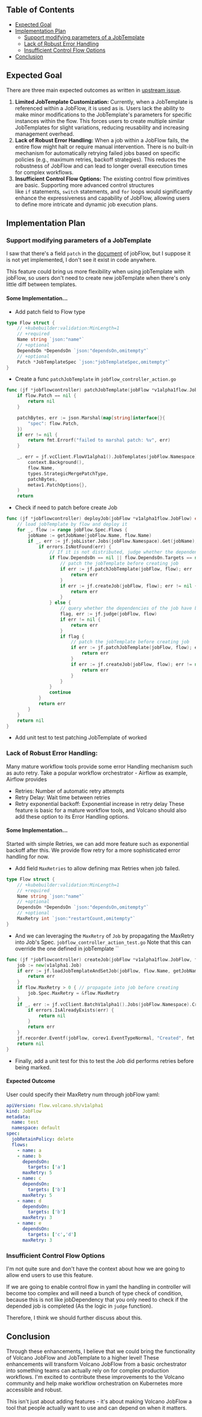 ## Table of Contents
- [Expected Goal](#expected-goal)
- [Implementation Plan](#implementation-plan)
  - [Support modifying parameters of a JobTemplate](#support-modifying-parameters-of-a-jobtemplate)
  - [Lack of Robust Error Handling](#lack-of-robust-error-handling)
  - [Insufficient Control Flow Options](#insufficient-control-flow-options)
- [Conclusion](#conclusion)

## Expected Goal
There are three main expected outcomes as written in [upstream issue](https://github.com/volcano-sh/volcano/issues/4275).
1. **Limited JobTemplate Customization:** Currently, when a JobTemplate is referenced within a JobFlow, it is used as is. Users lack the ability to make minor modifications to the JobTemplate's parameters for specific instances within the flow. This forces users to create multiple similar JobTemplates for slight variations, reducing reusability and increasing management overhead.
2. **Lack of Robust Error Handling:** When a job within a JobFlow fails, the entire flow might halt or require manual intervention. There is no built-in mechanism for automatically retrying failed jobs based on specific policies (e.g., maximum retries, backoff strategies). This reduces the robustness of JobFlow and can lead to longer overall execution times for complex workflows.
3. **Insufficient Control Flow Options:** The existing control flow primitives are basic. Supporting more advanced control structures like `if` statements, `switch` statements, and `for` loops would significantly enhance the expressiveness and capability of JobFlow, allowing users to define more intricate and dynamic job execution plans.
## Implementation Plan
### Support modifying parameters of a JobTemplate
I saw that there's a field `patch` in the [document](https://github.com/volcano-sh/volcano/tree/master/docs/design/jobflow#patch) of jobFlow, but I suppose it is not yet implemented, I don't see it exist in code anywhere.

This feature could bring us more flexibility when using jobTemplate with jobFlow, so users don't need to create new jobTemplate when there's only little diff between templates.

#### Some Implementation...
- Add patch field to Flow type
```go
type Flow struct {
	// +kubebuilder:validation:MinLength=1
	// +required
	Name string `json:"name"`
	// +optional
	DependsOn *DependsOn `json:"dependsOn,omitempty"`
	// +optional
	Patch *JobTemplateSpec `json:"jobTemplateSpec,omitempty"`
}
```
- Create a func `patchJobTemplate` in `jobflow_controller_action.go`
```go
func (jf *jobflowcontroller) patchJobTemplate(jobFlow *v1alpha1flow.JobFlow, flow v1alpha1flow.Flow) error {
	if flow.Patch == nil {
		return nil
	}

	patchBytes, err := json.Marshal(map[string]interface{}{
		"spec": flow.Patch,
	})
	if err != nil {
		return fmt.Errorf("failed to marshal patch: %v", err)
	}

	_, err = jf.vcClient.FlowV1alpha1().JobTemplates(jobFlow.Namespace).Patch(
		context.Background(),
		flow.Name,
		types.StrategicMergePatchType,
		patchBytes,
		metav1.PatchOptions{},
	)
	return 
```
- Check if need to patch before create Job 
```go
func (jf *jobflowcontroller) deployJob(jobFlow *v1alpha1flow.JobFlow) error {
	// load jobTemplate by flow and deploy it
	for _, flow := range jobFlow.Spec.Flows {
		jobName := getJobName(jobFlow.Name, flow.Name)
		if _, err := jf.jobLister.Jobs(jobFlow.Namespace).Get(jobName); err != nil {
			if errors.IsNotFound(err) {
				// If it is not distributed, judge whether the dependency of the VcJob meets the requirements
				if flow.DependsOn == nil || flow.DependsOn.Targets == nil {
					// patch the jobTemplate before creating job
					if err := jf.patchJobTemplate(jobFlow, flow); err != nil {
						return err
					}
					if err := jf.createJob(jobFlow, flow); err != nil {
						return err
					}
				} else {
					// query whether the dependencies of the job have been met
					flag, err := jf.judge(jobFlow, flow)
					if err != nil {
						return err
					}
					if flag { 
						// patch the jobTemplate before creating job
						if err := jf.patchJobTemplate(jobFlow, flow); err != nil {
							return err
						}
						if err := jf.createJob(jobFlow, flow); err != nil {
							return err
						}
					}
				}
				continue
			}
			return err
		}
	}
	return nil
}
```
- Add unit test to test patching JobTemplate of worked
### Lack of Robust Error Handling:
Many mature workflow tools provide some error Handling mechanism such as auto retry.
Take a popular workflow orchestrator - Airflow as example, Airflow provides 
- Retries: Number of automatic retry attempts
- Retry Delay: Wait time between retries
- Retry exponential backoff: Exponential increase in retry delay
These feature is basic for a mature workflow tools, and Volcano should also add these option to its Error Handling options.
#### Some Implementation...
Started with simple Retries, we can add more feature such as exponential backoff after this.
 We  provide flow retry for a more sophisticated error handling for now.
- Add field `MaxRetries` to allow defining max Retries when job failed.
```go
type Flow struct {
	// +kubebuilder:validation:MinLength=1
	// +required
	Name string `json:"name"`
	// +optional
	DependsOn *DependsOn `json:"dependsOn,omitempty"`
	// +optional
	MaxRetry int `json:"restartCount,omitempty"`
}
```
- And we can leveraging the `MaxRetry` of `Job` by propagating the MaxRetry into Job's Spec.
`jobflow_controller_action_test.go` 
Note that this can override the one defined in jobTemplate
``
```go
func (jf *jobflowcontroller) createJob(jobFlow *v1alpha1flow.JobFlow, flow v1alpha1flow.Flow) error {
	job := new(v1alpha1.Job)
	if err := jf.loadJobTemplateAndSetJob(jobFlow, flow.Name, getJobName(jobFlow.Name, flow.Name), job); err != nil {
		return err
	}
	if flow.MaxRetry > 0 { // propagate into job before creating
		job.Spec.MaxRetry = &flow.MaxRetry
	}
	if _, err := jf.vcClient.BatchV1alpha1().Jobs(jobFlow.Namespace).Create(context.Background(), job, metav1.CreateOptions{}); err != nil {
		if errors.IsAlreadyExists(err) {
			return nil
		}
		return err
	}
	jf.recorder.Eventf(jobFlow, corev1.EventTypeNormal, "Created", fmt.Sprintf("create a job named %v!", job.Name))
	return nil
}
```
- Finally, add a unit test for this to test the Job did performs retries before being marked.
#### Expected Outcome

User could specify their MaxRetry num through jobFlow yaml:
```yaml
apiVersion: flow.volcano.sh/v1alpha1
kind: JobFlow
metadata:
  name: test
  namespace: default
spec:
  jobRetainPolicy: delete
  flows:
    - name: a
    - name: b
      dependsOn:
        targets: ['a']
      maxRetry: 5
    - name: c
      dependsOn:
        targets: ['b']
      maxRetry: 5
    - name: d
      dependsOn:
        targets: ['b']
      maxRetry: 3
    - name: e
      dependsOn:
        targets: ['c','d']
      maxRetry: 3
```
### Insufficient Control Flow Options
I'm not quite sure and don't have the context about how we are going to allow end users to use this feature.

If we are going to enable control flow in yaml the handling in controller will become too complex and will need a bunch of type check of condition, because this is not like jobDependency that you only need to check if the depended job is completed (As the logic in `judge` function). 

Therefore, I think we should further discuss about this.

## Conclusion
Through these enhancements, I believe that we could bring the functionality of Volcano JobFlow and JobTemplate to a higher level! These enhancements will transform Volcano JobFlow from a basic orchestrator into something teams can actually rely on for complex production workflows. I'm excited to contribute these improvements to the Volcano community and help make workflow orchestration on Kubernetes more accessible and robust.

This isn't just about adding features - it's about making Volcano JobFlow a tool that people actually want to use and can depend on when it matters.